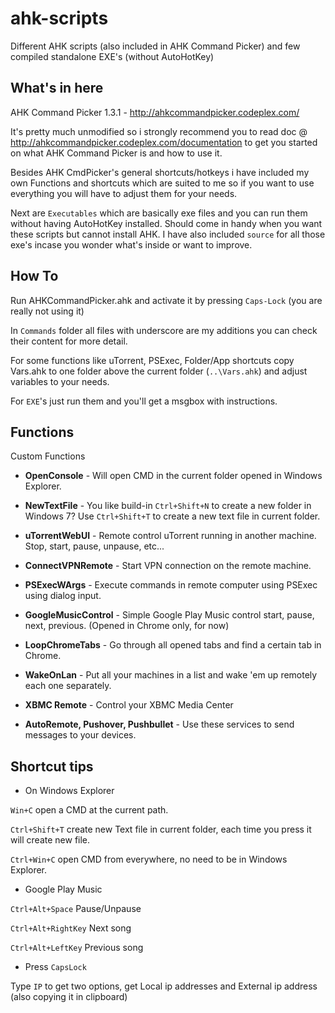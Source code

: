 ahk-scripts
===========

Different AHK scripts (also included in AHK Command Picker) and few compiled standalone EXE's (without AutoHotKey)

What's in here
--------------

AHK Command Picker 1.3.1 - http://ahkcommandpicker.codeplex.com/

It's pretty much unmodified so i strongly recommend you to read doc @ http://ahkcommandpicker.codeplex.com/documentation to get you started on what AHK Command Picker is and how to use it.


Besides AHK CmdPicker's general shortcuts/hotkeys i have included my own Functions and shortcuts which are suited to me so if you want to use everything you will have to adjust them for your needs.

Next are `Executables` which are basically exe files and you can run them without having AutoHotKey installed. Should come in handy when you want these scripts but cannot install AHK. I have also included `source` for all those exe's incase you wonder what's inside or want to improve.

How To
------
Run AHKCommandPicker.ahk and activate it by pressing `Caps-Lock` (you are really not using it)

In `Commands` folder all files with underscore are my additions you can check their content for more detail.

For some functions like uTorrent, PSExec, Folder/App shortcuts copy Vars.ahk to one folder above the current folder (`..\Vars.ahk`) and adjust variables to your needs.
    
For `EXE`'s just run them and you'll get a msgbox with instructions.

Functions
---------
Custom Functions

* **OpenConsole** - 
Will open CMD in the current folder opened in Windows Explorer.

* **NewTextFile** - 
You like build-in `Ctrl+Shift+N` to create a new folder in Windows 7? Use `Ctrl+Shift+T` to create a new text file in current folder.

* **uTorrentWebUI** - 
Remote control uTorrent running in another machine. Stop, start, pause, unpause, etc...

* **ConnectVPNRemote** - 
Start VPN connection on the remote machine.

* **PSExecWArgs** - Execute commands in remote computer using PSExec using dialog input.

* **GoogleMusicControl** - Simple Google Play Music control start, pause, next, previous. (Opened in Chrome only, for now)

* **LoopChromeTabs** - Go through all opened tabs and find a certain tab in Chrome.

* **WakeOnLan** - Put all your machines in a list and wake 'em up remotely each one separately.

* **XBMC Remote** - Control your XBMC Media Center 

* **AutoRemote, Pushover, Pushbullet** - Use these services to send messages to your devices.


Shortcut tips
--------------------

* On Windows Explorer

`Win+C` open a CMD at the current path.

`Ctrl+Shift+T` create new Text file in current folder, each time you press it will create new file.

`Ctrl+Win+C` open CMD from everywhere, no need to be in Windows Explorer.

* Google Play Music

`Ctrl+Alt+Space` Pause/Unpause

`Ctrl+Alt+RightKey` Next song

`Ctrl+Alt+LeftKey` Previous song

* Press `CapsLock`

Type `IP` to get two options, get Local ip addresses and External ip address (also copying it in clipboard)